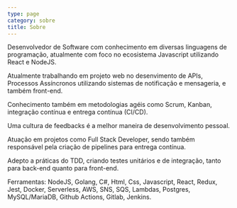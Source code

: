 ```yaml
---
type: page
category: sobre
title: Sobre
---
```

Desenvolvedor de Software com conhecimento em diversas linguagens de programação, atualmente com foco no ecosistema Javascript utilizando React e NodeJS.

Atualmente trabalhando em projeto web no desenvimento de APIs, Processos Assíncronos utilizando sistemas de notificação e mensageria, e também front-end.

Conhecimento também em metodologias agéis como Scrum, Kanban, integração contínua e entrega contínua (CI/CD).

Uma cultura de feedbacks é a melhor maneira de desenvolvimento pessoal.

Atuação em projetos como Full Stack Developer, sendo também responsável pela criação de pipelines para entrega contínua.

Adepto a práticas do TDD, criando testes unitários e de integração, tanto para back-end quanto para front-end.

Ferramentas: NodeJS, Golang, C#, Html, Css, Javascript, React, Redux, Jest, Docker, Serverless, AWS, SNS, SQS, Lambdas, Postgres, MySQL/MariaDB, Github Actions, Gitlab, Jenkins.

